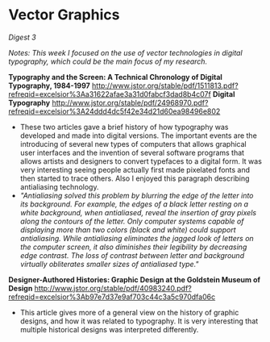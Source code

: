 # Vector Graphics
*Digest 3*

*Notes: This week I focused on the use of vector technologies in digital typography, which could be the main focus of my research.*

**Typography and the Screen: A Technical Chronology of Digital Typography, 1984-1997**
http://www.jstor.org/stable/pdf/1511813.pdf?refreqid=excelsior%3Aa31622afae3a31d0fabcf3dad8b4c07f
**Digital Typography**
http://www.jstor.org/stable/pdf/24968970.pdf?refreqid=excelsior%3A24ddd4dc5f42e34d21d60ea98496e802
- These two articles gave a brief history of how typography was developed and made into digital versions. The important events are the introducing of several new types of computers that allows graphical user interfaces and the invention of several software programs that allows artists and designers to convert typefaces to a digital form. It was very interesting seeing people actually first made pixelated fonts and then started to trace others. Also I enjoyed this paragraph describing antialiasing technology.
- *"Antialiasing solved this problem by blurring the edge of the letter into its background. For example, the edges of a black letter resting on a white background, when antialiased, reveal the insertion of gray pixels along the contours of the letter. Only computer systems capable of displaying more than two colors (black and white) could support antialiasing. While antialiasing eliminates the jagged look of letters on the computer screen, it also diminishes their legibility by decreasing edge contrast. The loss of contrast between letter and background virtually obliterates smaller sizes of antialiased type."*

**Designer-Authored Histories: Graphic Design at the Goldstein Museum of Design**
http://www.jstor.org/stable/pdf/40983240.pdf?refreqid=excelsior%3Ab97e7d37e9af703c44c3a5c970dfa06c
- This article gives more of a general view on the history of graphic designs, and how it was related to typography. It is very interesting that multiple historical designs was interpreted differently.
